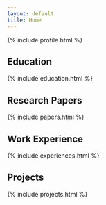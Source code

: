 ```yaml
---
layout: default
title: Home
---
```


<style>
.school-header {
    display: flex;
    align-items: center;
    margin-bottom: 10px;
}

.school-logo {
    width: 50px;
    height: 50px;
    margin-right: 15px;
    object-fit: contain;
}

.school-info {
    flex: 1;
}

.school-info h3 {
    margin: 0;
}

.school-info p {
    margin: 5px 0 0 0;
}
</style>

{% include profile.html %}

## Education

{% include education.html %}

## Research Papers

{% include papers.html %}

## Work Experience

{% include experiences.html %}

## Projects

{% include projects.html %} 